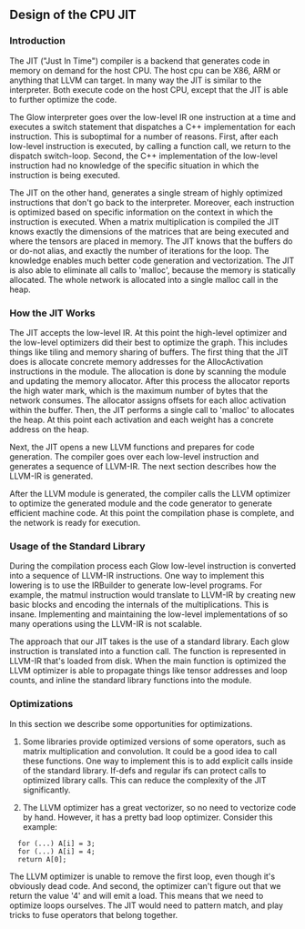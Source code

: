 ## Design of the CPU JIT

### Introduction

The JIT ("Just In Time") compiler is a backend that generates code in memory on
demand for the host CPU. The host cpu can be X86, ARM or anything that LLVM can
target. In many way the JIT is similar to the interpreter. Both execute code on
the host CPU, except that the JIT is able to further optimize the code.

The Glow interpreter goes over the low-level IR one instruction at a time and
executes a switch statement that dispatches a C++ implementation for each
instruction. This is suboptimal for a number of reasons. First, after each
low-level instruction is executed, by calling a function call,  we return to the
dispatch switch-loop.  Second, the C++ implementation of the low-level
instruction had no knowledge of the specific situation in which the instruction
is being executed.

The JIT on the other hand, generates a single stream of highly optimized
instructions that don't go back to the interpreter.  Moreover, each instruction
is optimized based on specific information on the context in which the
instruction is executed.  When a matrix multiplication is compiled the JIT knows
exactly the dimensions of the matrices that are being executed and where the
tensors are placed in memory.  The JIT knows that the buffers do or do-not
alias, and exactly the number of iterations for the loop. The knowledge enables
much better code generation and vectorization. The JIT is also able to eliminate
all calls to 'malloc', because the memory is statically allocated. The whole
network is allocated into a single malloc call in the heap.

### How the JIT Works

The JIT accepts the low-level IR. At this point the high-level optimizer and the
low-level optimizers did their best to optimize the graph. This includes things
like tiling and memory sharing of buffers. The first thing that the JIT does is
allocate concrete memory addresses for the AllocActivation instructions in the
module. The allocation is done by scanning the module and updating the memory
allocator. After this process the allocator reports the high water mark, which
is the maximum number of bytes that the network consumes. The allocator assigns
offsets for each alloc activation within the buffer.  Then, the JIT performs a
single call to 'malloc' to allocates the heap. At this point each activation and
each weight has a concrete address on the heap.

Next, the JIT opens a new LLVM functions and prepares for code generation. The
compiler goes over each low-level instruction and generates a sequence of
LLVM-IR.  The next section describes how the LLVM-IR is generated.

After the LLVM module is generated, the compiler calls the LLVM optimizer to
optimize the generated module and the code generator to generate efficient
machine code. At this point the compilation phase is complete, and the network
is ready for execution.

### Usage of the Standard Library

During the compilation process each Glow low-level instruction is converted into
a sequence of LLVM-IR instructions.  One way to implement this lowering is to
use the IRBuilder to generate low-level programs. For example, the matmul
instruction would translate to LLVM-IR by creating new basic blocks and encoding
the internals of the multiplications. This is insane. Implementing and
maintaining the low-level implementations of so many operations using the
LLVM-IR is not scalable.

The approach that our JIT takes is the use of a standard library. Each glow
instruction is translated into a function call. The function is represented in
LLVM-IR that's loaded from disk. When the main function is optimized the LLVM
optimizer is able to propagate things like tensor addresses and loop counts, and
inline the standard library functions into the module.

### Optimizations

In this section we describe some opportunities for optimizations.

1. Some libraries provide optimized versions of some operators, such as matrix
multiplication and convolution. It could be a good idea to call these functions.
One way to implement this is to add explicit calls inside of the standard
library. If-defs and regular ifs can protect calls to optimized library calls.
This can reduce the complexity of the JIT significantly.

2. The LLVM optimizer has a great vectorizer, so no need to vectorize code by
hand. However, it has a pretty bad loop optimizer. Consider this example:

  ```
    for (...) A[i] = 3;
    for (...) A[i] = 4;
    return A[0];
  ```

The LLVM optimizer is unable to remove the first loop, even though it's
obviously dead code. And second, the optimizer can't figure out that we return
the value '4' and will emit a load. This means that we need to optimize loops
ourselves. The JIT would need to pattern match, and play tricks to fuse
operators that belong together.

